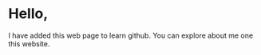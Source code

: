 Hello,
==================
I have added this web page to learn github.
You can explore about me one this website.
 

